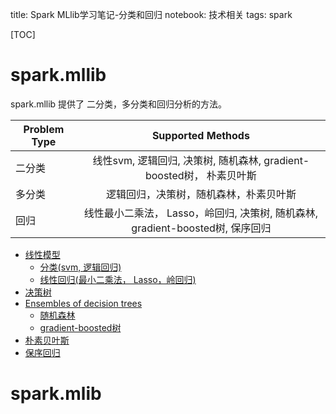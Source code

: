 title: Spark MLlib学习笔记-分类和回归
notebook: 技术相关
tags: spark

[TOC]

# spark.mllib

spark.mllib  提供了 二分类，多分类和回归分析的方法。

| Problem Type        | Supported Methods           |
| ------------- |:-------------:|
| 二分类     | 线性svm, 逻辑回归, 决策树, 随机森林, gradient-boosted树， 朴素贝叶斯 |
| 多分类      | 逻辑回归，决策树，随机森林，朴素贝叶斯      |
| 回归 | 线性最小二乘法， Lasso，岭回归, 决策树, 随机森林, gradient-boosted树, 保序回归    |


+ [线性模型](http://spark.apache.org/docs/1.6.0/mllib-linear-methods.html)
	* [分类(svm, 逻辑回归)](http://spark.apache.org/docs/1.6.0/mllib-linear-methods.html#classification)
	* [线性回归(最小二乘法， Lasso，岭回归)](http://spark.apache.org/docs/1.6.0/mllib-linear-methods.html#linear-least-squares-lasso-and-ridge-regression)
+ [决策树](http://spark.apache.org/docs/1.6.0/mllib-decision-tree.html)
+ [Ensembles of decision trees](http://spark.apache.org/docs/1.6.0/mllib-ensembles.html)
	* [随机森林](http://spark.apache.org/docs/1.6.0/mllib-ensembles.html#random-forests)
	* [gradient-boosted树](http://spark.apache.org/docs/1.6.0/mllib-ensembles.html#gradient-boosted-trees-gbts)
+ [朴素贝叶斯](http://spark.apache.org/docs/1.6.0/mllib-naive-bayes.html)
+ [保序回归](http://spark.apache.org/docs/1.6.0/mllib-isotonic-regression.html)

# spark.mlib
